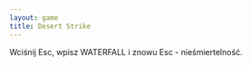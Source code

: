 ```yaml
---
layout: game
title: Desert Strike
---
```


Wciśnij Esc, wpisz WATERFALL i znowu Esc - nieśmiertelność.

